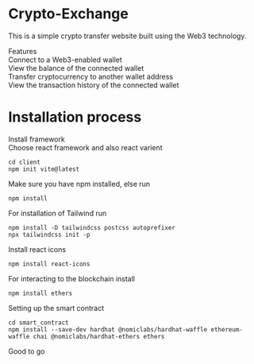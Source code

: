 # Crypto-Exchange
This is a simple crypto transfer website built using the Web3 technology.
</br>

Features </br>
Connect to a Web3-enabled wallet </br>
View the balance of the connected wallet </br>
Transfer cryptocurrency to another wallet address </br>
View the transaction history of the connected wallet </br>

# Installation process

Install framework <br>
Choose react framework and also react varient
```
cd client 
npm init vite@latest
```


Make sure you have npm installed, else run
```
npm install
```

For installation of Tailwind run
```
npm install -D tailwindcss postcss autoprefixer
npx tailwindcss init -p
```
Install react icons 
```
npm install react-icons
```
For interacting to the blockchain install
``` 
npm install ethers
```

Setting up the smart contract 
```
cd smart_contract
npm install --save-dev hardhat @nomiclabs/hardhat-waffle ethereum-waffle chai @nomiclabs/hardhat-ethers ethers
```

Good to go

